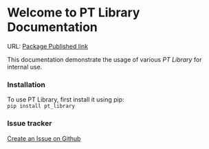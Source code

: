 # Welcome to PT Library Documentation


URL: [Package Published link](https://pypi.org/project/pt-library/)

This documentation demonstrate the usage of various _PT Library_ for internal use. 

### Installation
To use PT Library, first install it using pip: <br/>
`pip install pt_library` 


### Issue tracker
[Create an Issue on Github](https://github.com/smitjethwa/pt-library-docs/issues)